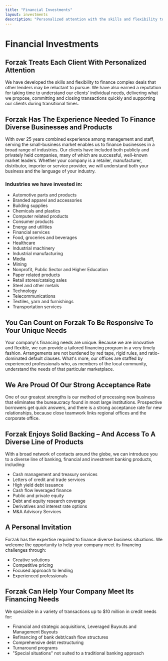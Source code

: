 ```yaml
---
title: "Financial Investments"
layout: investments
description: "Personalized attention with the skills and flexibility to finance complex deals."
---
```


# Financial Investments

## Forzak Treats Each Client With Personalized Attention

We have developed the skills and flexibility to finance complex deals that other lenders may be reluctant to pursue. We have also earned a reputation for taking time to understand our clients' individual needs, delivering what we propose, committing and closing transactions quickly and supporting our clients during transitional times.

## Forzak Has The Experience Needed To Finance Diverse Businesses and Products

With over 25 years combined experience among management and staff, serving the small-business market enables us to finance businesses in a broad range of industries. Our clients have included both publicly and privately held companies, many of which are successful, well-known market leaders. Whether your company is a retailer, manufacturer, distributor, importer or service provider, we will understand both your business and the language of your industry.

### Industries we have invested in:

- Automotive parts and products
- Branded apparel and accessories
- Building supplies
- Chemicals and plastics
- Computer related products
- Consumer products
- Energy and utilities
- Financial services
- Food, groceries and beverages
- Healthcare
- Industrial machinery
- Industrial manufacturing
- Media
- Mining
- Nonprofit, Public Sector and Higher Education
- Paper related products
- Retail stores/catalog sales
- Steel and other metals
- Technology
- Telecommunications
- Textiles, yarn and furnishings
- Transportation services

## You Can Count on Forzak To Be Responsive To Your Unique Needs

Your company's financing needs are unique. Because we are innovative and flexible, we can provide a tailored financing program in a very timely fashion. Arrangements are not burdened by red tape, rigid rules, and ratio-dominated default clauses. What's more, our offices are staffed by experienced professionals who, as members of the local community, understand the needs of that particular marketplace.

## We Are Proud Of Our Strong Acceptance Rate

One of our greatest strengths is our method of processing new business that eliminates the bureaucracy found in most large institutions. Prospective borrowers get quick answers, and there is a strong acceptance rate for new relationships, because close teamwork links regional offices and the corporate office.

## Forzak Enjoys Solid Backing – And Access To A Diverse Line of Products

With a broad network of contacts around the globe, we can introduce you to a diverse line of banking, financial and investment banking products, including:

- Cash management and treasury services
- Letters of credit and trade services
- High yield debt issuance
- Cash flow leveraged finance
- Public and private equity
- Debt and equity research coverage
- Derivatives and interest rate options
- M&A Advisory Services

## A Personal Invitation

Forzak has the expertise required to finance diverse business situations. We welcome the opportunity to help your company meet its financing challenges through:

- Creative solutions
- Competitive pricing
- Focused approach to lending
- Experienced professionals

## Forzak Can Help Your Company Meet Its Financing Needs

We specialize in a variety of transactions up to \$10 million in credit needs for:

- Financial and strategic acquisitions, Leveraged Buyouts and Management Buyouts
- Refinancing of bank debt/cash flow structures
- Comprehensive debt restructuring
- Turnaround programs
- "Special situations" not suited to a traditional banking approach
